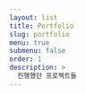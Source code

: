 ```yaml
---
layout: list
title: Portfolio
slug: portfolio
menu: true
submenu: false
order: 1
description: >
  진행했던 프로젝트들
---
```


